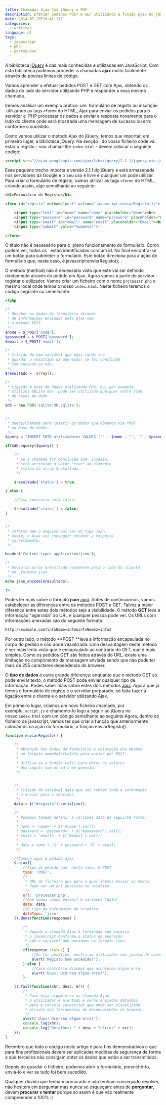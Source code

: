 ```yaml
---
title: Chamadas Ajax Com jQuery e PHP
description: Efetuar pedidos POST e GET utilizando a função ajax do jQuery e responder utilizando a linguagem de servidor PHP.
date: 2014-07-20T10:41:11Z
categories:
  - writings
language: pt
tags:
  - javascript
  - php
  - portuguese
---
```


A biblioteca [jQuery](http://jquery.com/) é das mais conhecidas e utilizadas em JavaScript. Com esta biblioteca podemos proceder a chamadas **ajax** muito facilmente através de poucas linhas de código.

<!--more-->

Vamos aprender a efetuar pedidos POST e GET com Ajax, obtendo os dados do lado do servidor utilizando PHP e responder a essa mesma chamada.

Iremos analisar um exemplo prático: um  formulário de registo ou inscrição  utilizando as tags ```<form>``` do HTML, Ajax para enviar os pedidos para o servidor e  PHP processar os dados e enviar a resposta novamente para o lado do cliente onde será mostrada uma mensagem de sucesso ou erro conforme o sucedido.

Como vamos utilizar o método Ajax do jQuery, temos que importar, em primeiro lugar, a biblioteca jQuery. Na secção <head>  do vosso ficheiro onde vai estar o registo - vou chamar-lhe ```index.html``` - devem colocar o seguinte código:

```html
<script src="//ajax.googleapis.com/ajax/libs/jquery/2.1.1/jquery.min.js"></script>
```

Esse pequeno trecho importa a versão 2.1.1 do jQuery e está armazenada nos servidores da Google e o seu uso é livre e qualquer um pode utilizar. Para criar o formulário de registo, vamos utilizar as tags ```<form>``` do HTML, criando assim, algo semelhante ao seguinte:

```html
<h1>Formulário de Registo</h1>

<form id="registo" method="post" action="javascript:enviarRegisto();">

	<input type="text" id="nome" name="nome" placeholder="Nome"><br>
	<input type="password" id="password" name="password" placeholder="Password"><br>
	<input type="email" id="email" name="email" placeholder="Email"><br>
	<input type="submit" value="Submeter">

</form>
```

O título não é necessário para o  pleno funcionamento do formulário. Como podem ver, todos os <inputs>  estão identificados com um id. No final encontra-se um botão para submeter o formulário. Este botão direciona para a ação do formulário que, neste caso, é javascript:enviarRegisto(); .

O método (method) não é necessário visto que este vai ser definido diretamente através do pedido em Ajax. Agora vamos à parte do servidor - registar o utilizador. Vamos criar um ficheiro com o nome ```processar.php``` o mesmo local onde temos o nosso ```index.html```. Neste ficheiro teremos o código seguinte ou semelhante:

```php
<?php

/*
 * Receber os dados do formulário através
 * de informações enviadas pelo ajax com
 * o método POST.
 */
$nome = $_POST['nome'];
$password = $_POST['password'];
$email = $_POST['email'];

/*
 * Criação de uma variável que mais tarde irá
 * guardar o resultado da operação: se foi concluída
 * com sucesso ou não.
 */
$resultado =  array();

/*
 * Ligação à base de dados utilizando PDO. Eu, por exemplo,
 * utilizei SQLite mas  pode ser utilizado qualquer outro tipo
 * de bases de dado.
 */
$db = new PDO('sqlite:db.sqlite');


/*
 * Query/Chamada para inserir os dados que obtemos via POST
 * na base de dados.
 */
$query = "INSERT INTO utilizadores VALUES ('" . $nome . "', '" . $password . "', '" . $email . "');";

if($db->query($query)) {

	/*
	 * Se a chamada for concluída com  sucesso,
	 * será atribuído o valor "true" ao elemento
	 * status da array $resultado.
	 */

	$resultado['status'] = true;

} else {

	//Caso contrário será falso.

	$resultado['status'] = false;
}


/*
 * Informa que o arquivo vai ser do tipo Json.
 * Assim, o Ajax vai conseguir receber a resposta
 * corretamente.
 */

header('Content-type: application/json');

/*
 * Envio da array $resultado novamente para o lado do cliente
 * em  formato json.
 */
echo json_encode($resultado);

?>
```


Podes ler mais sobre o formato **json** [aqui](http://json.org/). Antes de continuarmos, vamos estabelecer as diferenças entre os métodos POST e GET. Talvez a maior diferença entre estes dois métodos seja a visibilidade. O método **GET** leva a informação "agarrada" ao URL e qualquer pessoa pode ver. Os URLs com informações anexadas são do seguinte formato:

```txt
http://example.com?infoNome=info&infoNome2=info2
```

Por outro lado, o método **POST **leva a informação encapsulada no corpo do pedido e não pode visualizada. Uma desvantagem deste método é ser mais lento visto que é encapsulado ao contrário do GET, que é mais simples. Como os pedidos GET são feitos através do URL, existe uma limitação no comprimento da mensagem enviada sendo que não pode ter mais de 255 caracteres dependendo do browser.

O **tipo de dados** é outra grande diferença: enquanto que o método GET só pode enviar texto, o método POST pode enviar qualquer tipo de informação. Podes saber mais sobre estes dois métodos [aqui](http://www.w3schools.com/tags/ref_httpmethods.asp). Agora que já temos o formulário de registo e o servidor preparado, só falta fazer a ligação entre o cliente e o servidor utilizando Ajax.

Em primeiro lugar, criamos um novo ficheiro chamado, por exemplo, ```script.js``` e chamomo-lo logo a seguir ao jQuery no nosso ```index.html``` com um código semelhante ao seguinte:Agora, dentro do ficheiro de javascript, vamos ter que criar a função que anteriormente colocámos na ação do formulário, a função enviarRegisto().

```javascript
function enviarRegisto() {

    /*
     * Obtenção dos dados do formulário e colocação dos mesmos
     * no formato nomeDaInfo=Info para enviar por POST.
     *
     * Utiliza-se a função val() para obter os valores
     * dos inputs com os id's em questão.
     */


    /*
     * Criação da variável data que vai conter toda a informação
     * a enviar para o servidor.
     */
    data = $("#registo").serialize();

    /*
     * Podemos também definir a variável data da seguinte forma:
     *
     * nome = 'nome=' + $('#nome').val();
     * password = 'password=' + $('#password').val();
     * email = 'email=' + $('#email').val();
     *
     * data = nome + '&' + password + '&' + email;
     */

    //Começa aqui o pedido ajax
    $.ajax({
        //Tipo do pedido que, neste caso, é POST
        type: 'POST',
        /*
         * URL do ficheiro que para o qual iremos enviar os dados.
         * Pode ser um url absoluto ou relativo.
         */
        url: 'processar.php',
        //Que dados vamos enviar? A variável "data"
        data: data,
        //O tipo da informação da resposta
        dataType: 'json'
    }).done(function(response) {

        /*
         * Quando a chamada Ajax é terminada com sucesso,
         * o javascript confirma o status da operação
         * com a variável que enviámos no formato json.
         */
        if(response.status) {
            //Se for positivo, mostra ao utilizador uma janela de sucesso.
            alert('Registo bem Sucedido!');
        } else {
            //Caso contrário dizemos que aconteceu algum erro.
            alert('Uups! Ocorreu algum erro!');
        }

    }).fail(function(xhr, desc, err) {
        /*
         * Caso haja algum erro na chamada Ajax,
         * o utilizador é alertado e serão enviados detalhes
         * para a consola javascript que pode ser visualizada
         * através das ferramentas de desenvolvedor do browser.
         */
        alert('Uups! Ocorreu algum erro!');
        console.log(xhr);
        console.log("Detalhes: " + desc + "nErro:" + err);
    });
}
```

Relembro que todo o código neste artigo é para fins demonstrativos e que para fins profissionais devem ser aplicadas medidas de segurança de forma a que terceiros não consigam obter os dados que estão a ser transmitidos.

Depois de guardar o ficheiro, podemos abrir o formulário, preenchê-lo, enviá-lo e ver se tudo foi bem sucedido.

Qualquer dúvida que tenham procurado e não tenham conseguido resolver, não hesitem em perguntar mas nunca se esqueçam: antes de **perguntar**, devem **procurar** e **tentar** porque só assim é que vão realmente compreender a 100% :)
